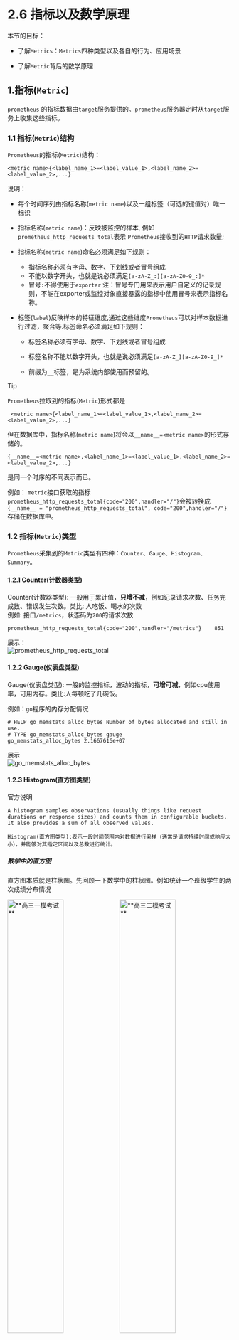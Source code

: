 # 2.6 指标以及数学原理

本节的目标：

- 了解`Metrics`：`Metrics`四种类型以及各自的行为、应用场景

- 了解`Metric`背后的数学原理

  

## 1.指标(`Metric`)

`prometheus` 的指标数据由`target`服务提供的。`prometheus`服务器定时从`target`服务上收集这些指标。

### 1.1 指标(`Metric`)结构

`Prometheus`的指标(`Metric`)结构： 

```
<metric name>{<label_name_1>=<label_value_1>,<label_name_2>=<label_value_2>,...} 
```

说明：

- 每个时间序列由指标名称(`metric name`)以及一组标签（可选的键值对）唯一标识

- 指标名称(`metric name`)：反映被监控的样本, 例如`prometheus_http_requests_total`表示 `Prometheus`接收到的`HTTP`请求数量; 

- 指标名称(`metric name`)命名必须满足如下规则：

  - 指标名称必须有字母、数字、下划线或者冒号组成
  - 不能以数字开头，也就是说必须满足`[a-zA-Z_:][a-zA-Z0-9_:]*`
  - 冒号`:`不得使用于`exporter`    注：冒号专门用来表示用户自定义的记录规则，不能在exporter或监控对象直接暴露的指标中使用冒号来表示指标名称。

- 标签(`label`)反映样本的特征维度,通过这些维度`Prometheus`可以对样本数据进行过滤，聚合等.标签命名必须满足如下规则：
  - 标签名称必须有字母、数字、下划线或者冒号组成

  - 标签名称不能以数字开头，也就是说必须满足`[a-zA-Z_][a-zA-Z0-9_]*`

  - 前缀为`__`标签，是为系统内部使用而预留的。

    

> [!TIP]
>
> `Prometheus`拉取到的指标(`Metric`)形式都是
>
> ```
>  <metric name>{<label_name_1>=<label_value_1>,<label_name_2>=<label_value_2>,...} 
> ```
>
> 但在数据库中，指标名称(`metric name`)将会以`__name__=<metric name>`的形式存储的。
>
> ```
> {__name__=<metric name>,<label_name_1>=<label_value_1>,<label_name_2>=<label_value_2>,...} 
> ```
>
> 是同一个时序的不同表示而已。
>
> 
>
> 例如： `metric`接口获取的指标`prometheus_http_requests_total{code="200",handler="/"}`会被转换成 `{__name__ = "prometheus_http_requests_total", code="200",handler="/"}`存储在数据库中。
>
> 



### 1.2 指标(`Metric`)类型

`Prometheus`采集到的`Metric`类型有四种：`Counter`、`Gauge`、`Histogram`、`Summary`。  

#### 1.2.1 Counter(计数器类型)

Counter(计数器类型): 一般用于累计值，**只增不减**，例如记录请求次数、任务完成数、错误发生次数。类比: 人吃饭、喝水的次数  
例如: 接口`/metrics`，状态码为`200`的请求次数

```text
prometheus_http_requests_total{code="200",handler="/metrics"}    851
```

展示：  
![prometheus_http_requests_total](./src/prometheus_http_requests_total.png "prometheus_http_requests_total")

#### 1.2.2 Gauge(仪表盘类型)

Gauge(仪表盘类型): 一般的监控指标，波动的指标，**可增可减**，例如cpu使用率，可用内存。类比:人每顿吃了几碗饭。 

例如：`go`程序的内存分配情况  

```
# HELP go_memstats_alloc_bytes Number of bytes allocated and still in use.
# TYPE go_memstats_alloc_bytes gauge
go_memstats_alloc_bytes 2.1667616e+07
```

展示  
 ![go_memstats_alloc_bytes](./src/go_memstats_alloc_bytes.png "go_memstats_alloc_bytes")



#### 1.2.3 Histogram(直方图类型) 

官方说明

``````text
A histogram samples observations (usually things like request durations or response sizes) and counts them in configurable buckets. It also provides a sum of all observed values.

Histogram(直方图类型):表示一段时间范围内对数据进行采样（通常是请求持续时间或响应大小），并能够对其指定区间以及总数进行统计。
``````



#####  数学中的直方图

直方图本质就是柱状图。先回顾一下数学中的柱状图。例如统计一个班级学生的两次成绩分布情况                                          

<img src="./src/math_histogram_core_1.drawio.png" width="50%" height="50%" alt="**高三一模考试**"><img src="./src/math_histogram_core_2.drawio.png" width="50%" height="50%" alt="**高三二模考试**">

**要素**

- **采样次数** 每次统计的样本数都是 `57`，例如:一模中 `张三 73分`、`李四 46分`、`王五 91分`、.....  每个都是一个样本，一模成绩需要采样`57`个次。同样二模也需要采样`57`个次。
- **区间划分 **
  - 上图中区间划分为   `分数 <=60` 、 `60< 分数 <=70`、 `70< 分数 <=80`、 `80< 分数 <=90`、`90<分数 <=100`;
  - 每个区间仅统计当前区间的数据量，例如一模考试中，`70~80`之间的有`19`人;
  - 查询多个区间数据需要进行加法运算，例如计算一模考试中 小于`90`分的人数`5+16+19+13=53`
- 计算平均值 `总分数/采样数`。`(73 + 46 + 91 +.....) / 57`
- 下一次考试成绩的统计不涉及本次考试成绩，一模成绩、二模成绩不能混淆统计。例如：二模中 `张三 69分` 不会统计在一模的 `60 <分数 <=70`区间中；



##### prometheus中的直方图

`prometheus`中的`直方图`(或`柱状图`)与数学的`直方图`(或`柱状图`)进行了"**优化**"：**累加直方图**  

注： 累加直方图数学定义 https://en.wikipedia.org/wiki/Histogram#Cumulative_histogram



<img src="./src/math_histogram_core.drawio.png" width="60%" height="80%" alt="考试"><img src="./src/prometheus_histogram_core.drawio.png" width="30%" height="45%" alt="**高三一模考试**">

说明：

- 数学直方图区间对应的就是`prometheus`中的`直方图`的桶，也就是`bucket`。每个桶的值是**小于或等于**桶的上限的数据之和。例如本次考试`成绩<= 60` 有`5`人，`60<成绩<=70`有`16`人，`70<成绩<=80`有`19`人；那么桶`60~70`部分就是`5+16=21` ,桶`70~80`部分就是`5+16+19=40`
- 查询多个区间数据不再需要加法运算，例如计算小于`90`分的人数直接获取`53`
- `prometheus`中的直方图是时间序列，时间序列本身是**累积**的。类比此例，就是本次考试成绩会计入下一次考试中。



**计算方式**

<table>
  <capital>统计流程</capital>
  <tr>
    <th>成绩采样</th>
    <th rowspan=2 > prometheus <br>直方图初始数据 </th>
    <th colspan=3 > 张三/73/一模 </th>
    <th colspan=3> 李四/46/一模 </th>
    <th colspan=3> 王五/91/一模 </th>
    <th colspan=3> 张三/69/二模 </th>
    <th > ...</th>
  </tr>
  <tr>
    <th>区间</th>
    <th >采样</th>
    <th >数学直方图</th>
    <th >prometheus直方图</th>
    <th >采样</th>
    <th >数学直方图</th>
    <th >prometheus直方图</th>
    <th >采样</th>
    <th >数学直方图</th>
    <th >prometheus直方图</th>
    <th >采样</th>
    <th >数学直方图</th>
    <th >prometheus直方图</th>
    <th ></th>
  </tr>
    <tr>
    <th> 分数<=60 </th>
    <td >0</td>
    <td >0</td>
    <td >0</td>
    <td >0</td>
    <td >1</td>
    <td >1</td>
    <td >1</td>
    <td >0</td>
    <td >1</td>
    <td >1</td>
    <td >0</td>
    <td >1</td>
    <td >1</td>
    <td ></td>
  </tr>
  <tr>
    <th> 60<分数<=70 </th>
    <td >0</td>
    <td >0</td>
    <td >0</td>
    <td >0</td>
    <td >0</td>
    <td >0</td>
    <td >1</td>
    <td >0</td>
        <td >0</td>
    <td >1</td>
    <td >1</td>
        <td >1</td>
    <td >2</td>
    <td ></td>
  </tr>
  <tr>
    <th>70< 分数 <=80</th>
    <td >0</td>
    <td >1</td>
    <td >1</td>
    <td >1</td>
    <td >0</td>
    <td >1</td>
    <td >2</td>
    <td >0</td>
    <td >1</td>
    <td >2</td>
    <td >0</td>
    <td >1</td>
    <td >3</td>
    <td ></td>
  </tr>
    <tr>
    <th>80< 分数 <=90</th>
    <td >0</td>
    <td >0</td>
    <td >0</td>
    <td >1</td>
    <td >0</td>
        <td >0</td>
    <td >2</td>
    <td >0</td>
        <td >0</td>
    <td >2</td>
    <td >0</td>
        <td >0</td>
    <td >3</td>
    <td ></td>
  </tr>
    <tr>
    <th>90< 分数 <=100</th>
    <td >0</td>
    <td >0</td>
        <td >0</td>
    <td >1</td>
    <td >0</td>
        <td >0</td>
    <td >2</td>
    <td >1</td>
        <td >1</td>
    <td >3</td>
    <td >0</td>
        <td >1</td>
    <td >4</td>
    <td ></td>
  </tr>
    <tr>
    <th>总成绩</th>
    <td >0</td>
    <td >-</td>
    <td >73</td>
        <td >73</td>
    <td >-</td>
    <td >73+46=119</td>
    <td >73+46=119</td>
    <td >-</td>
    <td >73+46+91=210</td>
    <td >73+46+91=210</td>
    <td >-</td>
    <td >73+46+91+69=279</td>
    <td >73+46+91+69=279</td>
    <td >-</td>
  </tr>
    <tr>
    <th> 采样次数 </th>
    <td >0</td>
    <td colspan=3 >1</td>
    <td colspan=3 >2</td>
    <td colspan=3 >3</td>
    <td colspan=3 >4</td>
    <td ></td>
  </tr>
</table>


为了方便理解，咱们把数学中的直方图作为中间计算过程。如果真是采用这种运算方式，太复杂了。那么怎么运算呢？

``````text
分数<=60               

60<分数<=70

70<分数<=80

80<分数<=90

90<分数<=100

总成绩

采样数量
``````





`prometheus`中的直方图格式`xxxx_bucket{le="<数值>"[,其他标签]} <数值>`，*注：`le`是**向上包含**的,即**小于等于**。

直方图指标由三个部分：

- 采样次数即总样本数量，**累加的**，指标名称以`_count`结尾。
- 所有测量值之和,**累加的**，指标名称以`_sum`结尾。
- 一组直方图的桶，指标名称以`_bucket`结尾，标签包含`le`。每一个桶的数据是**累加的**。



**例如**：下例截取自`prometheus`的监控数据，`go_sched_latencies_seconds_bucket`此为`prometheus`项目里`goroutine`等待执行的时间。

```text
# HELP go_sched_latencies_seconds Distribution of the time goroutines have spent in the scheduler in a runnable state before actually running. Bucket counts increase monotonically.
# TYPE go_sched_latencies_seconds histogram
go_sched_latencies_seconds_bucket{le="6.399999999999999e-08"} 486
go_sched_latencies_seconds_bucket{le="6.399999999999999e-07"} 780
go_sched_latencies_seconds_bucket{le="7.167999999999999e-06"} 995
go_sched_latencies_seconds_bucket{le="8.191999999999999e-05"} 1143
go_sched_latencies_seconds_bucket{le="0.0009175039999999999"} 1196
go_sched_latencies_seconds_bucket{le="0.010485759999999998"} 1203
go_sched_latencies_seconds_bucket{le="0.11744051199999998"} 1203
go_sched_latencies_seconds_bucket{le="+Inf"} 1203
go_sched_latencies_seconds_sum 0.011981568
go_sched_latencies_seconds_count 1203
```

说明：

- 一共统计 `1203` 次，所有`goroutine`累计等待时长`0.011981568s`

- `等待时间 <= 6.399999999999999e-08s`的`goroutine`有 `486`个
- `等待时间 <= 6.399999999999999e-07s`的`goroutine`有 `780`个 ....

展示   

![go_sched_latencies_seconds_bucket](./src/go_sched_latencies_seconds_bucket_.png " prometheus_http_request_duration_seconds_bucket")



#####  累加直方图有什么好处？

###### 分位数计算简单

分位数：对一批数据进行排序之后，排在`p%`位置的数值大小。例如：有`100`个数字，按照从小到大的顺序排列，`P75`就是第`75`位置上的数、`P90`就是第`90`位置上的数。上面一模成绩而言，`P90` 应该是顺序在`51`( 即： *`57 * 90%  ≈ 51`* )位置上的分数 。

如果使用数学直方图 找第`51`位置上的分数。

- [0 , 60]       5人                                            5   <  51
- [0, 70]        5 + 16 = 21人                           21  < 51
- [0, 70]        5 + 16  + 19 =  40人                40  < 51
- [0, 80]        5 + 16  + 19  + 13 =  53人      53   > 51          ====>       排序第`51`位置上的分数在`(70, 80]`区间。

如果使用prometheus直方图 找第`51`位置上的分数。

- [0 , 60]       5人            5   <  51
- [0, 70]        21人         21  < 51
- [0, 70]        40人         40  < 51
- [0, 80]        53人         53   > 51          ====>       排序第`51`位置上的分数在` (70, 80]`区间。

使用`prometheus`直方图 查找分位数无需进行**累加**计算。

> [!TIP]
>
> 延伸：`prometheus`直方图计算分位数的逻辑  
>
> 在工作中，`prometheus`直方图经常通过函数`histogram_quantile`来**估算**分位数，例如响应`P90`、`P95`、`P99`等。`histogram_quantile`是如何进行估算的呢？
>
> 1. `采样次数 * P%`  获得第几位上的样本。例如上例 `P90` 是顺序在`51`( 即： *`57 * 90%  ≈ 51`* )位上的分数 。
>
> 2. 依次比较每个`bucket`的数量，获取样本所在区间，即找到对应的`bucket`。见上例查找过程。
>
> 3. 不妨将对应的`bucket`暂时命名为`bucketA`。`prometheus`直方图会认为`bucketA`的样本都是**线性均匀**分布在这个区间里的。` (70, 80]`区间里有`13`个样本，这`13`个样本均匀分布于`70~80`之间，那么每个样本之间的间隔就是`(80-70)/13`;  `P90`的分数是这个` (70, 80]`区间里的第`11`位，那么估计值为`70 + (80-70)/13 * 11`
>
>    综上：估算公式  `bucketStart + (bucketEnd-bucketStart)*float64(rank/count)`    
>
>    -  `rank`     分位数在当前`bucket`中是第几位  
>    - `count`   当前`bucket`中的样本数量。
>    - `bucketStart`、` bucketEnd`  表示当前`bucket`的开始边界、结束边。
>
> 
>
> 既然是估算，那么一定是存在**误差**的。prometheus直方图要做的就是尽量减少误差，以确保精确。



补充文档：

- 分位数误差     https://prometheus.io/docs/practices/histograms/#errors-of-quantile-estimation
- histogram_quantile函数  https://prometheus.io/docs/prometheus/latest/querying/functions/#histogram_quantile



#### 1.2.4 Summary

官方说明[Summary](https://prometheus.io/docs/concepts/metric_types/#summary)

```
Similar to a histogram, a summary samples observations (usually things like request durations and response sizes). While it also provides a total count of observations and a sum of all observed values, it calculates configurable quantiles over a sliding time window.

Summary(摘要类型):表示一段时间范围内对数据进行采样（通常是请求持续时间或响应大小)，并能够对其指定比例以及总数进行统计。

```

**客户端**对**一段时间内**（默认的最长时间是`10 分钟`）的每个采样点进行统计，并形成分位图。格式`xxxx{quantile="<φ>"[,其他标签]} <数值>`，quantile**分位数**


`Summary`指标由三个部分：

- 一组**分位数**数据，指标标签包含`quantile`，即：中位数(`quantile="0.5"`)、`7.5`分位(`quantile="0.75"`)
- 观测对象发生的次数，指标名称以`_count`结尾。
- 所有测量值之和,指标名称以`_sum`结尾。


例如：

```text
# HELP go_gc_duration_seconds A summary of the pause duration of garbage collection cycles.
# TYPE go_gc_duration_seconds summary
go_gc_duration_seconds{quantile="0"} 2.4291e-05
go_gc_duration_seconds{quantile="0.25"} 3.75e-05
go_gc_duration_seconds{quantile="0.5"} 0.000167125
go_gc_duration_seconds{quantile="0.75"} 0.000247333
go_gc_duration_seconds{quantile="1"} 0.000343667
go_gc_duration_seconds_sum 0.001557791
go_gc_duration_seconds_count 10
```

从上面的样本

- `Prometheus Server`语言`GC`进行了`10`次，总耗时` 0.001557791s`
- 中位数(`quantile="0.5"`)耗时`0.000167125s`，即`50%` 的垃圾回收时长都小于等于`0.000167125s` ;
- `7.5`位数(`quantile="0.75"`)耗时`0.000247333s`，即`75%` 的垃圾回收时长都小于等于`0.000247333` ;

展示  
![go_gc_duration_seconds](./src/go_gc_duration_seconds.png " go_gc_duration_seconds")


##### Summary计算细节

官方文档上有这么一行表述
```
streaming φ-quantiles (0 ≤ φ ≤ 1) of observed events, exposed as <basename>{quantile="<φ>"}
```

1. 最多使用近`10分钟`的数据进行计算

  客户端计算`Summary`的时候，最多使用近[10分钟](https://github.com/prometheus/client_golang/blob/main/prometheus/summary.go#L75)的数据进行计算，不是将服务全时段的数据进行计算。

​	因为时间越接近，数据的相关性越大。例如预测学生高考成绩，我们优选选择高三成绩作为样本去分析，而不是选择小学成绩去分析。


2. 误差

  表述里有`φ-quantiles (0 ≤ φ ≤ 1)`  表示误差，表示误差允许偏移几个分位数，准确的表述 `φ ± quantiles`

​	例如上例中，如果设置 `quantile="0.75"`的允许误差是 `0.05`，分位数在 `(0.70, 0.80)`范围内都是可以接受的。

``````
go_gc_duration_seconds{quantile="0.75"} 0.000247333
``````

​	表示：`0.000247333`  表示`go_gc_duration_seconds` 分位数在 `(0.70, 0.80)`范围内。

​	那么怎么设置误差呢？在客户端的代码里写死的。

​	下面是一段被监控服务的代码：

``````go
	respDurations = prometheus.NewSummaryVec(
		prometheus.SummaryOpts{
			Name:       "tyltr_request_duration",
			Help:       "响应时间",
			Objectives: map[float64]float64{0.5: 0.05, 0.9: 0.01, 0.99: 0.001},
		},
		[]string{"path"},
	)
``````



`Objectives` 就表示分位数和误差

- 中位数`0.5` 允许误差是`0.05`的分位数,即误差范围:`(0.45,0.55)`

- `0.9`分位 允许误差是`0.01`个分位数 ,即误差范围:`(0.89,0.91)`

- `0.99`分位 允许误差是`0.001`个分位数，即误差范围:`(0.989,0.991)`

  

#### Histogram与 Summary对比

- 被监控服务统计时，`Summary`结构有频繁的全局锁操作， `Histogram` 仅仅对每个桶做一个原子变量的计数。

- 通过`Histogram`计算分位数是由服务端计算出来的，`Summary`是由客户端计算出来的。

- `Summary` 的百分位是提前在客户端代码里指定的，在服务端观测指标数据时不能获取未指定的分为数。而 `Histogram` 则可以通过 `promql` 随便指定，虽然计算的不如 `Summary` 准确，但带来了灵活性。

- `Summary` 是不能聚合的。例如两个服务A、B 请求时延分别是：

  服务A:   `0.5s`、`0.25s` 、`0.21s`、`0.45s` 、`0.31s`   接受5次请求，那么中位数是`0.31s` 

  服务B:   `0.05s`、`0.015s` 、`0.001s`、`0.003s` 、`0.1s` 、`0.002s` 、`0.006s`    接受7次请求，那么中位数是`0.006s` 

  ❌如果使用`(0.31s +0.006s)/2 `  来聚合整体的中位数就大错特错了❌。



官方给了两条建议

1. 如果需要聚合，选择 `Histogram`。
2. 如果比较清楚要观测的指标的范围和分布情况，选择 `Histogram`。如果需要精确的分位数选择 `Summary`。



